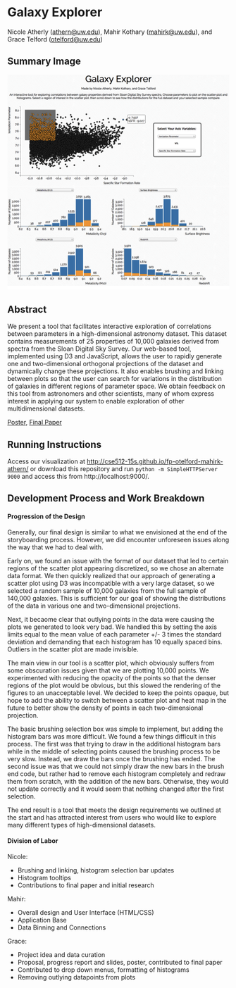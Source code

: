 Galaxy Explorer
===============
Nicole Atherly (athern@uw.edu), Mahir Kothary (mahirk@uw.edu), and Grace Telford (otelford@uw.edu)

## Summary Image
![Overview](https://github.com/CSE512-15S/fp-otelford-mahirk-athern/raw/gh-pages/summary.png)

## Abstract
We present a tool that facilitates interactive exploration of correlations between parameters in a high-dimensional astronomy dataset. This dataset contains measurements of 25 properties of 10,000 galaxies derived from spectra from the Sloan Digital Sky Survey. Our web-based tool, implemented using D3 and JavaScript, allows the user to rapidly generate one and two-dimensional orthogonal projections of the dataset and dynamically change these projections. It also enables brushing and linking between plots so that the user can search for variations in the distribution of galaxies in different regions of parameter space. We obtain feedback on this tool from astronomers and other scientists, many of whom express interest in applying our system to enable exploration of other multidimensional datasets.

[Poster](https://github.com/CSE512-15S/fp-otelford-mahirk-athern/raw/gh-pages/final/poster-otelford-mahirk-athern.pdf),
[Final Paper](https://github.com/CSE512-15S/fp-otelford-mahirk-athern/raw/gh-pages/final/paper-otelford-mahirk-athern.pdf) 

## Running Instructions

Access our visualization at http://cse512-15s.github.io/fp-otelford-mahirk-athern/ or download this repository and run `python -m SimpleHTTPServer 9000` and access this from http://localhost:9000/.

## Development Process and Work Breakdown
#### Progression of the Design

Generally, our final design is similar to what we envisioned at the end of the storyboarding process. However, we did encounter unforeseen issues along the way that we had to deal with. 

Early on, we found an issue with the format of our dataset that led to certain regions of the scatter plot appearing discretized, so we chose an alternate data format. We then quickly realized that our approach of generating a scatter plot using D3 was incompatible with a very large dataset, so we selected a random sample of 10,000 galaxies from the full sample of 140,000 galaxies. This is sufficient for our goal of showing the distributions of the data in various one and two-dimensional projections.

Next, it becaome clear that outlying points in the data were causing the plots we generated to look very bad. We handled this by setting the axis limits equal to the mean value of each parameter +/- 3 times the standard deviation and demanding that each histogram has 10 equally spaced bins. Outliers in the scatter plot are made invisible.

The main view in our tool is a scatter plot, which obviously suffers from some obscuration issues given that we are plotting 10,000 points. We experimented with reducing the opacity of the points so that the denser regions of the plot would be obvious, but this slowed the  rendering of the figures to an unacceptable level. We decided to keep the points opaque, but hope to add the ability to switch between a scatter plot and heat map in the future to better show the density of points in each two-dimensional projection.

The basic brushing selection box was simple to implement, but adding the histogram bars was more difficult. We found a few things difficult in this process. The first was that trying to draw in the additional histogram bars while in the middle of selecting points caused the brushing process to be very slow. Instead, we draw the bars once the brushing has ended. The second issue was that we could not simply draw the new bars in the brush end code, but rather had to remove each histogram completely and redraw them from scratch, with the addition of the new bars. Otherwise, they would not update correctly and it would seem that nothing changed after the first selection.

The end result is a tool that meets the design requirements we outlined at the start and has attracted interest from users who would like to explore many different types of high-dimensional datasets.

#### Division of Labor

Nicole:
  - Brushing and linking, histogram selection bar updates
  - Histogram tooltips
  - Contributions to final paper and initial research

Mahir:
  - Overall design and User Interface (HTML/CSS)
  - Application Base 
  - Data Binning and Connections

Grace:
  - Project idea and data curation
  - Proposal, progress report and slides, poster, contributed to final paper
  - Contributed to drop down menus, formatting of histograms
  - Removing outlying datapoints from plots
